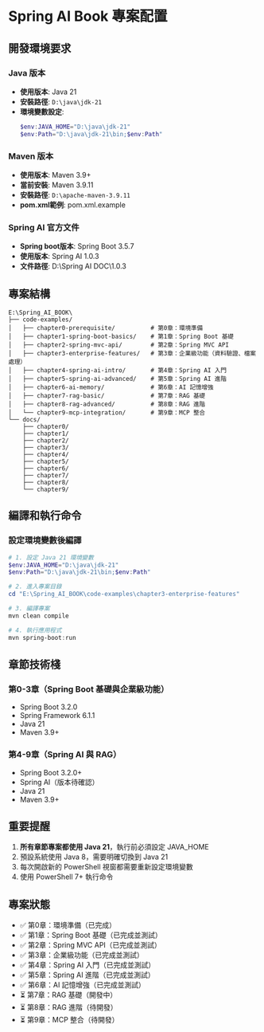 # Spring AI Book 專案配置

## 開發環境要求

### Java 版本
- **使用版本**: Java 21
- **安裝路徑**: `D:\java\jdk-21`
- **環境變數設定**:
  ```powershell
  $env:JAVA_HOME="D:\java\jdk-21"
  $env:Path="D:\java\jdk-21\bin;$env:Path"
  ```

### Maven 版本
- **使用版本**: Maven 3.9+
- **當前安裝**: Maven 3.9.11
- **安裝路徑**: `D:\apache-maven-3.9.11`
- **pom.xml範例**: pom.xml.example

### Spring AI 官方文件
- **Spring boot版本**: Spring Boot 3.5.7
- **使用版本**: Spring AI 1.0.3
- **文件路徑**: D:\Spring AI DOC\1.0.3


## 專案結構

```
E:\Spring_AI_BOOK\
├── code-examples/
│   ├── chapter0-prerequisite/          # 第0章：環境準備
│   ├── chapter1-spring-boot-basics/    # 第1章：Spring Boot 基礎
│   ├── chapter2-spring-mvc-api/        # 第2章：Spring MVC API
│   ├── chapter3-enterprise-features/   # 第3章：企業級功能（資料驗證、檔案處理）
│   ├── chapter4-spring-ai-intro/       # 第4章：Spring AI 入門
│   ├── chapter5-spring-ai-advanced/    # 第5章：Spring AI 進階
│   ├── chapter6-ai-memory/             # 第6章：AI 記憶增強
│   ├── chapter7-rag-basic/             # 第7章：RAG 基礎
│   ├── chapter8-rag-advanced/          # 第8章：RAG 進階
│   └── chapter9-mcp-integration/       # 第9章：MCP 整合
└── docs/
    ├── chapter0/
    ├── chapter1/
    ├── chapter2/
    ├── chapter3/
    ├── chapter4/
    ├── chapter5/
    ├── chapter6/
    ├── chapter7/
    ├── chapter8/
    └── chapter9/
```

## 編譯和執行命令

### 設定環境變數後編譯
```powershell
# 1. 設定 Java 21 環境變數
$env:JAVA_HOME="D:\java\jdk-21"
$env:Path="D:\java\jdk-21\bin;$env:Path"

# 2. 進入專案目錄
cd "E:\Spring_AI_BOOK\code-examples\chapter3-enterprise-features"

# 3. 編譯專案
mvn clean compile

# 4. 執行應用程式
mvn spring-boot:run
```

## 章節技術棧

### 第0-3章（Spring Boot 基礎與企業級功能）
- Spring Boot 3.2.0
- Spring Framework 6.1.1
- Java 21
- Maven 3.9+

### 第4-9章（Spring AI 與 RAG）
- Spring Boot 3.2.0+
- Spring AI（版本待確認）
- Java 21
- Maven 3.9+

## 重要提醒

1. **所有章節專案都使用 Java 21**，執行前必須設定 JAVA_HOME
2. 預設系統使用 Java 8，需要明確切換到 Java 21
3. 每次開啟新的 PowerShell 視窗都需要重新設定環境變數
4. 使用 PowerShell 7+ 執行命令

## 專案狀態

- ✅ 第0章：環境準備（已完成）
- ✅ 第1章：Spring Boot 基礎（已完成並測試）
- ✅ 第2章：Spring MVC API（已完成並測試）
- ✅ 第3章：企業級功能（已完成並測試）
- ✅ 第4章：Spring AI 入門（已完成並測試）
- ✅ 第5章：Spring AI 進階（已完成並測試）
- ✅ 第6章：AI 記憶增強（已完成並測試）
- ⏳ 第7章：RAG 基礎（開發中）
- ⏳ 第8章：RAG 進階（待開發）
- ⏳ 第9章：MCP 整合（待開發）
